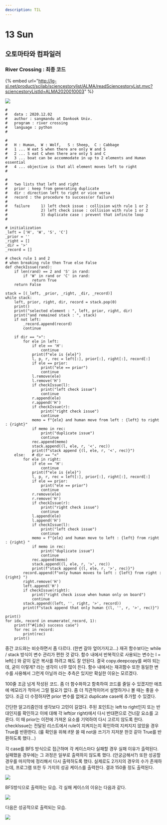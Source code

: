 ```yaml
---
description: TIL
---
```


# 13 Sun

## 오토마타와 컴파일러

### River Crossing : 최종 코드

{% embed url="http://lg-sl.net/product/scilab/sciencestorylist/ALMA/readSciencestoryList.mvc?sciencestoryListId=ALMA2020010003" %}

![](../../.gitbook/assets/image%20%2847%29.png)

```text
#
#   data : 2020.12.02
#   author : sangmandu at Dankook Univ.
#   program : river crossing
#   language : python
#

#
#   H : Human,  W : Wolf,   S : Sheep,  C : Cabbage
#   1 ... W eat S when there are only W and S
#   2 ... S eat C when there are only S and C
#   3 ... boat can be accommodate in up to 2 elements and Human essential
#   4 ... objective is that all element moves left to right
#

#
#   two lists that left and right
#   prior : keep from generating duplicate
#   dir : direction left to right or vice versa
#   record : the procedure to success(or failure)
#
#   failure     1) left check issue : collision with rule 1 or 2
#               2) left check issue : collision with rule 1 or 2
#               3) duplicate case : prevent that infinite loop
#   

# initialization
_left = ['H', 'W', 'S', 'C']
_prior = ''
_right = []
_dir = '>'
_record = []

# check rule 1 and 2
# when breaking rule then True else False
def checkIssue(rand):
    if len(rand) == 2 and 'S' in rand:
        if 'W' in rand or 'C' in rand:
            return True
    return False

stack = [(_left, _prior, _right, _dir, _record)]
while stack:
    left, prior, right, dir, record = stack.pop(0)
    print()
    print("selected element : ", left, prior, right, dir)
    print("and remained stack : ", stack)
    if not left:
        _record.append(record)
        continue

    if dir == ">":
        for ele in left:
            if ele == 'H':
                continue
            print(f"ele is {ele}")
            l, p, r, rec = left[:], prior[:], right[:], record[:]
            if ele == prior:
                print("ele == prior")
                continue
            l.remove(ele)
            l.remove('H')
            if checkIssue(l):
                print("left check issue")
                continue
            r.append(ele)
            r.append('H')
            if checkIssue(r):
                print("right check issue")
                continue
            memo = f"{ele} and human move from left : {left} to right : {right}"
            if memo in rec:
                print("duplicate issue")
                continue
            rec.append(memo)
            stack.append((l, ele, r, '<', rec))
            print(f"stack append {(l, ele, r, '<', rec)}")
    else:   # dir == "<"
        for ele in right:
            if ele == 'H':
                continue
            print(f"ele is {ele}")
            l, p, r, rec = left[:], prior[:], right[:], record[:]
            if ele == prior:
                print("ele == prior")
                continue
            r.remove(ele)
            r.remove('H')
            if checkIssue(r):
                print("right check issue")
                continue
            l.append(ele)
            l.append('H')
            if checkIssue(l):
                print("left check issue")
                continue
            memo = f"{ele} and human move to left : {left} from right : {right} "
            if memo in rec:
                print("duplicate issue")
                continue
            rec.append(memo)
            stack.append((l, ele, r, '>', rec))
            print(f"stack append {(l, ele, r, '>', rec)}")
        record.append(f"only human moves to left : {left} from right : {right} ")
        right.remove('H')
        left.append('H')
        if checkIssue(right):
            print("right check issue when human only on board")
            continue
        stack.append((left, '', right, '>', record))
        print(f"stack append that only human {(l, '', r, '>', rec)}")

print()
for idx, record in enumerate(_record, 1):
    print(f"#{idx} success case")
    for rec in record:
        print(rec)
    print()
```

중간 코드와는 비슷하면서 좀 다르다. \(한번 갈아 엎어가지고...\) 재귀 함수보다는 while / stack 방식이 변수 관리가 편한 것 같다. 함수 내에서 반복적으로 사용되는 변수는 l = left\[:\] 와 같이 깊은 복사를 하려고 해도 잘 안된다. 결국 copy.deepcopy를 써야 되는데, 굳이 이렇게? 라는 생각이 너무 많이 든다. 함수 내에서는 재귀함수 또한 동일한 변수를 사용해서 그런게 아닐까 라는 추측은 있지만 확실한 이유는 모르겠다.

100줄 조금 넘게 작성된 코드. 좀 더 함수화하고 함축하여 코드를 줄일 수 있겠지만 애초에 메모리가 작아서 그럴 필요가 없다. 좀 더 직관적이어서 설명하거나 볼 때는 좋을 수 있다. 조금 더 수정하자면 prior 변수를 없애고 duplicate case에 추가할 수 있겠다.

간단한 알고리즘인데 생각보다 고민이 길었다. 주된 포인트는 left to right인지 또는 반대인지를 확인하고 이에 대해 각 left\(or right\)에서 다시 반대편으로 건너갈 요소를 고른다. 이 때 prior는 이전에 가져온 요소를 기억하여 다시 고르지 않도록 한다. checkIssue는 전달된 리스트에서 rule이 지켜지는지 확인하여 지켜지지 않았을 경우 True를 반환한다. \(룰 확인을 위해 if문 쓸 때 not을 쓰기가 지저분 한것 같아 True를 반환하도록 했다...\) 

각 case를 BFS 방식으로 접근하며 각 케이스마다 실패할 경우 실패 이유가 출력된다. 실패했을 경우에는 그 과정은 일부로 출력하지 않도록 했다. \(안궁금해서?\) 또한 성공할 경우를 마지막에 정리해서 다시 출력하도록 했다. 실제로도 2가지의 경우의 수가 존재하는데, 프로그램 또한 두 가지의 성공 케이스를 출력한다. 결과 150줄 정도 출력된다. 

![](../../.gitbook/assets/image%20%2849%29.png)

BFS방식으로 출력하는 모습. 각 실패 케이스의 이유는 다음과 같다.

![](../../.gitbook/assets/image%20%2851%29.png)

다음은 성공적으로 출력되는 모습.

![](../../.gitbook/assets/image%20%2852%29.png)

